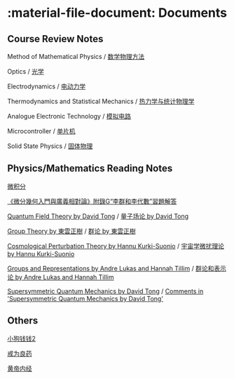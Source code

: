 # :material-file-document: Documents

## Course Review Notes

Method of Mathematical Physics / [数学物理方法](https://github.com/ph3n92h3/notes/tree/main/%E6%95%B0%E5%AD%A6%E7%89%A9%E7%90%86%E6%96%B9%E6%B3%95)

Optics / [光学](https://github.com/ph3n92h3/notes/tree/main/%E5%85%89%E5%AD%A6)

Electrodynamics / [电动力学](https://github.com/ph3n92h3/notes/tree/main/%E7%94%B5%E5%8A%A8%E5%8A%9B%E5%AD%A6)

Thermodynamics and Statistical Mechanics / [热力学与统计物理学](https://github.com/ph3n92h3/notes/tree/main/%E7%83%AD%E5%8A%9B%E5%AD%A6%E4%B8%8E%E7%BB%9F%E8%AE%A1%E7%89%A9%E7%90%86%E5%AD%A6)

Analogue Electronic Technology / [模拟电路](https://github.com/ph3n92h3/notes/tree/main/%E6%A8%A1%E6%8B%9F%E7%94%B5%E8%B7%AF)

Microcontroller / [单片机](https://github.com/ph3n92h3/notes/tree/main/%E5%8D%95%E7%89%87%E6%9C%BA)

Solid State Physics / [固体物理](https://github.com/ph3n92h3/notes/tree/main/%E5%9B%BA%E4%BD%93%E7%89%A9%E7%90%86)

## Physics/Mathematics Reading Notes

[微积分](https://github.com/ph3n92h3/notes/tree/main/%E5%BE%AE%E7%A7%AF%E5%88%86)

[《微分幾何入門與廣義相對論》附錄G“李群和李代數”習題解答](https://github.com/ph3n92h3/notes/tree/main/%E3%80%8A%E5%BE%AE%E5%88%86%E5%87%A0%E4%BD%95%E5%85%A5%E9%97%A8%E4%B8%8E%E5%B9%BF%E4%B9%89%E7%9B%B8%E5%AF%B9%E8%AE%BA%E3%80%8B%E9%99%84%E5%BD%95G%E2%80%9C%E6%9D%8E%E7%BE%A4%E5%92%8C%E6%9D%8E%E4%BB%A3%E6%95%B0%E2%80%9D%E4%B9%A0%E9%A2%98%E8%A7%A3%E7%AD%94)

[Quantum Field Theory by David Tong](http://www.damtp.cam.ac.uk/user/tong/qft.html) / [量子场论 by David Tong](https://github.com/ph3n92h3/notes/tree/main/%E9%87%8F%E5%AD%90%E5%9C%BA%E8%AE%BA%20by%20David%20Tong)

[Group Theory by 東雲正樹](https://zhuanlan.zhihu.com/p/294221308) / [群论 by 東雲正樹](https://github.com/ph3n92h3/notes/blob/main/%E7%BE%A4%E8%AE%BA%20by%20%E6%9D%B1%E9%9B%B2%E6%AD%A3%E6%A8%B9.md)

[Cosmological Perturbation Theory by Hannu Kurki-Suonio](https://www.mv.helsinki.fi/home/hkurkisu/) / [宇宙学微扰理论 by Hannu Kurki-Suonio](https://github.com/ph3n92h3/notes/blob/main/%E5%AE%87%E5%AE%99%E5%AD%A6%E5%BE%AE%E6%89%B0%E7%90%86%E8%AE%BA%20by%20Hannu%20Kurki-Suonio.pdf)

[Groups and Representations by Andre Lukas and Hannah Tillim](http://www-thphys.physics.ox.ac.uk/people/AndreLukas/GroupsandRepresentations/) / [群论和表示论 by Andre Lukas and Hannah Tillim](https://github.com/ph3n92h3/notes/blob/main/%E7%BE%A4%E8%AE%BA%E5%92%8C%E8%A1%A8%E7%A4%BA%E8%AE%BA%20by%20Andre%20Lukas%20and%20Hannah%20Tillim.pdf)

[Supersymmetric Quantum Mechanics by David Tong](http://www.damtp.cam.ac.uk/user/tong/susyqm.html) / [Comments in 'Supersymmetric Quantum Mechanics by David Tong'](https://github.com/ph3n92h3/notes/tree/main/Comments%20in%20'Supersymmetric%20Quantum%20Mechanics%20by%20David%20Tong')

<!-- 这部分是怎么命名的？「just to remind myself」

- 「/」前：文本是 英文标题 by 作者名字，链接是原作地址
- 「/」后：文本是 中文标题 by 作者名字（不译），链接是我的笔记地址
- 为什么要写两遍作者名字？一方面是表示尊重，一方面是为了规范笔记的命名 -->

## Others

[小狗钱钱2](https://github.com/ph3n92h3/notes/blob/main/%E5%B0%8F%E7%8B%97%E9%92%B1%E9%92%B12.md)

[戒为良药](https://github.com/ph3n92h3/notes/tree/main/%E6%88%92%E4%B8%BA%E8%89%AF%E8%8D%AF)

[黄帝内经](https://github.com/ph3n92h3/notes/tree/main/%E9%BB%84%E5%B8%9D%E5%86%85%E7%BB%8F)
